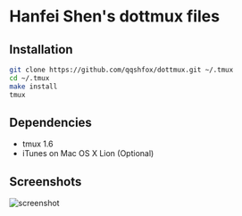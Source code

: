 Hanfei Shen's dottmux files
==========================

Installation
------------

```sh
git clone https://github.com/qqshfox/dottmux.git ~/.tmux
cd ~/.tmux
make install
tmux
```

Dependencies
------------

* tmux 1.6
* iTunes on Mac OS X Lion (Optional)

Screenshots
-----------

![screenshot](https://raw.github.com/qqshfox/dottmux/master/img/screenshot.png)
